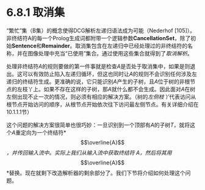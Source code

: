 # 6.8.1 取消集

“繁忙”集（B集）的概念使得DCG解析左递归语法成为可能（Nederhof [105]）。非终结符A的每一个Prolog生成词都附带一个逻辑参数**CancellationSet**，除了初始**Sentence**和**Remainder**。取消集包含在左递归中已经处理过的非终结符的名称，并在图像处理中充当“已使用”集合。通过使用这些集合就得到了*取消解析*。

处理非终结符*A*的规则要做的第一件事就是检查*A*是否处于取消集中，如果是则退出。这可以有效防止陷入左递归循环，但这也同时让*A*的规则不会识别任何涉及左递归的终结符生成。更准确的说，它只能识别*A*产生的子树，且*A*位于树的非根节点的左枝丫上。如果不存在这样的子树，那*A*就什么都不会生成。因此面对*A*在树左侧出现不止一次的情况，则必须有相应的解决方案。（树的*左侧枝丫*代表访问从根节点开始访问的顺序，从根节点开始依次往下访问最左侧节点。有关详细介绍在10.1.1.1节）

这个问题的解决方案很简单也很巧妙：一旦识别到一个顶部有*A*的子树*T*，就将这个*A*重定向为一个终结符*$$\overline{A}$$*，并传回输入流中。实际上我们从输入流中获取终结符 *A*，然后将其用*$$\overline{A}$$*替换。现在就剩下改造解析器的剩余部分了。我们下节将介绍如何处理这个问题。